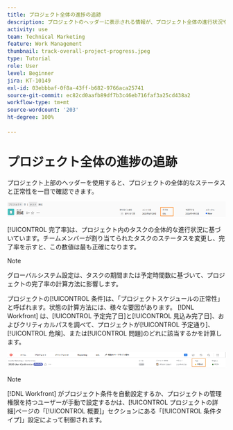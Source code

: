 ```yaml
---
title: プロジェクト全体の進捗の追跡
description: プロジェクトのヘッダーに表示される情報が、プロジェクト全体の進行状況や正常性を追跡するのにいかに役立つかを説明します。
activity: use
team: Technical Marketing
feature: Work Management
thumbnail: track-overall-project-progress.jpeg
type: Tutorial
role: User
level: Beginner
jira: KT-10149
exl-id: 03ebbbaf-0f8a-43ff-b682-9766aca25741
source-git-commit: ec82cd0aafb89df7b3c46eb716faf3a25cd438a2
workflow-type: tm+mt
source-wordcount: '203'
ht-degree: 100%

---
```


# プロジェクト全体の進捗の追跡

プロジェクト上部のヘッダーを使用すると、プロジェクトの全体的なステータスと正常性を一目で確認できます。

![[!UICONTROL 完了率を表示するプロジェクトヘッダー]](assets/planner-fund-percent-complete.png)

[!UICONTROL 完了率]は、プロジェクト内のタスクの全体的な進行状況に基づいています。チームメンバーが割り当てられたタスクのステータスを変更し、完了率を示すと、この数値は最も正確になります。

>[!NOTE]
>
>グローバルシステム設定は、タスクの期間または予定時間数に基づいて、プロジェクトの完了率の計算方法に影響します。

プロジェクトの[!UICONTROL 条件]は、「プロジェクトスケジュールの正常性」と呼ばれます。状態の計算方法には、様々な要因があります。 [!DNL Workfront] は、[!UICONTROL 予定完了日]と[!UICONTROL 見込み完了日]、およびクリティカルパスを調べて、プロジェクトが[!UICONTROL 予定通り]、[!UICONTROL 危険]、または[!UICONTROL 問題]のどれに該当するかを計算します。

![[!UICONTROL 状態を表示するプロジェクトヘッダー]](assets/planner-fund-condition.png)

>[!NOTE]
>
>[!DNL Workfront] がプロジェクト条件を自動設定するか、プロジェクトの管理権限を持つユーザーが手動で設定するかは、[!UICONTROL プロジェクトの詳細]ページの「[!UICONTROL 概要]」セクションにある「[!UICONTROL 条件タイプ]」設定によって制御されます。

<!---
learn more urls
Project percent complete overview
Overview of project condition and condition type
--->
